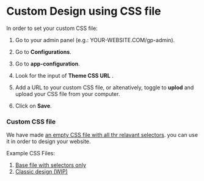 # Custom Design using CSS file

In order to set your custom CSS file:

1.  Go to your admin panel (e.g.: YOUR-WEBSITE.COM/gp-admin).

2.  Go to **Configurations**.

3.  Go to **app-configuration**.

4.  Look for the input of **Theme CSS URL** .

5.  Add a URL to your custom CSS file, or altenatively, toggle to **uplod** and upload your CSS file from your computer.

6.  Click on **Save**.

### Custom CSS file

We have made [an empty CSS file with all thr relavant selectors](https://github.com/greenpress/greenpress/blob/main/docs/src/themes/custom-styles-base.css).
you can use it in order to design your website.

Example CSS Files:

1.  [Base file with selectors only](https://github.com/greenpress/greenpress/blob/main/docs/src/themes/custom-styles-base.css)
2.  [Classic design (WIP)](https://github.com/greenpress/greenpress/blob/main/docs/src/themes/custom-styles-classic.css)
